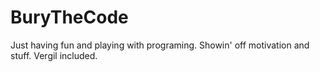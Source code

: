 # BuryTheCode
Just having fun and playing with programing. Showin' off motivation and stuff. Vergil included.

